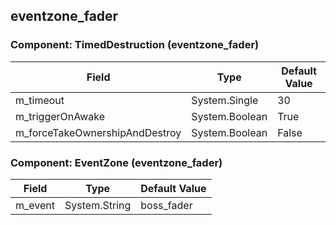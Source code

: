 ## eventzone_fader

### Component: TimedDestruction (eventzone_fader)

|Field|Type|Default Value|
|-----|----|-------------|
|m_timeout|System.Single|30|
|m_triggerOnAwake|System.Boolean|True|
|m_forceTakeOwnershipAndDestroy|System.Boolean|False|

### Component: EventZone (eventzone_fader)

|Field|Type|Default Value|
|-----|----|-------------|
|m_event|System.String|boss_fader|

